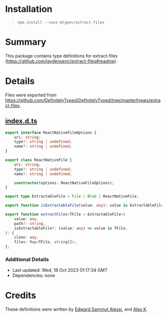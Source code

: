 # Installation
> `npm install --save @types/extract-files`

# Summary
This package contains type definitions for extract-files (https://github.com/jaydenseric/extract-files#readme).

# Details
Files were exported from https://github.com/DefinitelyTyped/DefinitelyTyped/tree/master/types/extract-files.
## [index.d.ts](https://github.com/DefinitelyTyped/DefinitelyTyped/tree/master/types/extract-files/index.d.ts)
````ts
export interface ReactNativeFileOptions {
    uri: string;
    type?: string | undefined;
    name?: string | undefined;
}

export class ReactNativeFile {
    uri: string;
    type?: string | undefined;
    name?: string | undefined;

    constructor(options: ReactNativeFileOptions);
}

export type ExtractableFile = File | Blob | ReactNativeFile;

export function isExtractableFile(value: any): value is ExtractableFile;

export function extractFiles<TFile = ExtractableFile>(
    value: any,
    path?: string,
    isExtractableFile?: (value: any) => value is TFile,
): {
    clone: any;
    files: Map<TFile, string[]>;
};

````

### Additional Details
 * Last updated: Wed, 18 Oct 2023 01:17:34 GMT
 * Dependencies: none

# Credits
These definitions were written by [Edward Sammut Alessi](https://github.com/Slessi), and [Alex K](https://github.com/lynxtaa).
